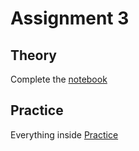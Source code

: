 # Assignment 3

## Theory
Complete the [notebook](Theory/AML_theory.ipynb)

## Practice
Everything inside [Practice](Practice)